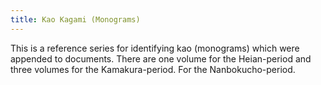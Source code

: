 ```yaml
---
title: Kao Kagami (Monograms)
---
```


This is a reference series for identifying kao (monograms) which were appended to documents. There are one volume for the Heian-period and three volumes for the Kamakura-period. For the Nanbokucho-period.

<v-img width="100%" src="/assets/img/publication/kao.jpeg" caption="Minamoto no Yoritomo's <i>kao</i> from <i>Kao Kagami</i>"></v-img>